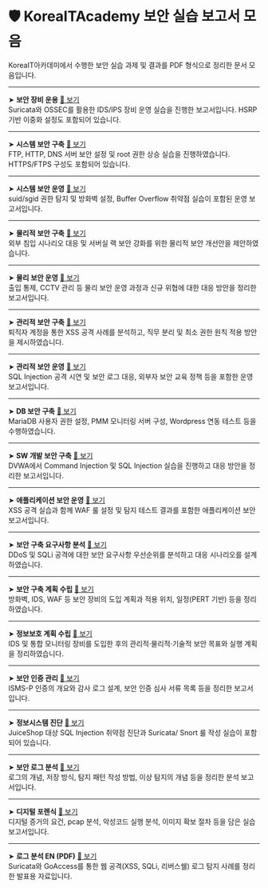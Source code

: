 # 🛡️ KoreaITAcademy 보안 실습 보고서 모음

KoreaIT아카데미에서 수행한 보안 실습 과제 및 결과를 PDF 형식으로 정리한 문서 모음입니다.  

---

➤ **보안 장비 운용** [📄 보기](https://github.com/whathekim/koreaittest/blob/main/조범근%20250206%20보안%20장비%20운용.pdf)  
Suricata와 OSSEC를 활용한 IDS/IPS 장비 운영 실습을 진행한 보고서입니다. HSRP 기반 이중화 설정도 포함되어 있습니다.

---

➤ **시스템 보안 구축** [📄 보기](https://github.com/whathekim/koreaittest/blob/main/조범근%20250218%20시스템%20보안%20구축.pdf)  
FTP, HTTP, DNS 서버 보안 설정 및 root 권한 상승 실습을 진행하였습니다. HTTPS/FTPS 구성도 포함되어 있습니다.

---

➤ **시스템 보안 운영** [📄 보기](https://github.com/whathekim/koreaittest/blob/main/조범근%20250227%20시스템%20보안%20운영.pdf)  
suid/sgid 권한 탐지 및 방화벽 설정, Buffer Overflow 취약점 실습이 포함된 운영 보고서입니다.

---

➤ **물리적 보안 구축** [📄 보기](https://github.com/whathekim/koreaittest/blob/main/조범근%20250311%20물리적%20보안%20구축.pdf)  
외부 침입 시나리오 대응 및 서버실 랙 보안 강화를 위한 물리적 보안 개선안을 제안하였습니다.

---

➤ **물리 보안 운영** [📄 보기](https://github.com/whathekim/koreaittest/blob/main/조범근%20250311%20물리%20보안%20운영%20.pdf)  
출입 통제, CCTV 관리 등 물리 보안 운영 과정과 신규 위협에 대한 대응 방안을 정리한 보고서입니다.

---

➤ **관리적 보안 구축** [📄 보기](https://github.com/whathekim/koreaittest/blob/main/조범근%20250324%20관리적%20보안%20구축.pdf)  
퇴직자 계정을 통한 XSS 공격 사례를 분석하고, 직무 분리 및 최소 권한 원칙 적용 방안을 제시하였습니다.

---

➤ **관리적 보안 운영** [📄 보기](https://github.com/whathekim/koreaittest/blob/main/조범근%20250324%20관리적%20보안%20운영.pdf)  
SQL Injection 공격 시연 및 보안 로그 대응, 외부자 보안 교육 정책 등을 포함한 운영 보고서입니다.

---

➤ **DB 보안 구축** [📄 보기](https://github.com/whathekim/koreaittest/blob/main/조범근%20250415%20DB보안구축%20.pdf)  
MariaDB 사용자 권한 설정, PMM 모니터링 서버 구성, Wordpress 연동 테스트 등을 수행하였습니다.

---

➤ **SW 개발 보안 구축** [📄 보기](https://github.com/whathekim/koreaittest/blob/main/조범근%20250415%20SW개발%20보안%20구축.pdf)  
DVWA에서 Command Injection 및 SQL Injection 실습을 진행하고 대응 방안을 정리한 보고서입니다.

---

➤ **애플리케이션 보안 운영** [📄 보기](https://github.com/whathekim/koreaittest/blob/main/조범근%20250415%20애플리케이션%20보안%20운영.pdf)  
XSS 공격 실습과 함께 WAF 룰 설정 및 탐지 테스트 결과를 포함한 애플리케이션 보안 보고서입니다.

---

➤ **보안 구축 요구사항 분석** [📄 보기](https://github.com/whathekim/koreaittest/blob/main/조범근%20250422%20보안구축요구사항분석.pdf)  
DDoS 및 SQLi 공격에 대한 보안 요구사항 우선순위를 분석하고 대응 시나리오를 설계하였습니다.

---

➤ **보안 구축 계획 수립** [📄 보기](https://github.com/whathekim/koreaittest/blob/main/조범근%20250507%20보안%20구축%20계획%20수립.pdf)  
방화벽, IDS, WAF 등 보안 장비의 도입 계획과 적용 위치, 일정(PERT 기반) 등을 정리하였습니다.

---

➤ **정보보호 계획 수립** [📄 보기](https://github.com/whathekim/koreaittest/blob/main/조범근%20250507%20정보보호%20계획%20수립.pdf)  
IDS 및 통합 모니터링 장비를 도입한 후의 관리적·물리적·기술적 보안 목표와 실행 계획을 정리하였습니다.

---

➤ **보안 인증 관리** [📄 보기](https://github.com/whathekim/koreaittest/blob/main/조범근%20250528%20보안인증관리.pdf)  
ISMS-P 인증의 개요와 감사 로그 설계, 보안 인증 심사 서류 목록 등을 정리한 보고서입니다.

---

➤ **정보시스템 진단** [📄 보기](https://github.com/whathekim/koreaittest/blob/main/조범근%20250528%20정보시스템%20진단.pdf)  
JuiceShop 대상 SQL Injection 취약점 진단과 Suricata/ Snort 룰 작성 실습이 포함되어 있습니다.

---

➤ **보안 로그 분석** [📄 보기](https://github.com/whathekim/koreaittest/blob/main/조범근%20250605%20보안로그%20분석.pdf)  
로그의 개념, 저장 방식, 탐지 패턴 작성 방법, 이상 탐지의 개념 등을 정리한 분석 보고서입니다.

---

➤ **디지털 포렌식** [📄 보기](https://github.com/whathekim/koreaittest/blob/main/조범근%20250613%20디지털%20포렌식.pdf)  
디지털 증거의 요건, pcap 분석, 악성코드 실행 분석, 이미지 확보 절차 등을 담은 실습 보고서입니다.

---

➤ **로그 분석 EN (PDF)** [📄 보기](https://github.com/whathekim/koreaittest/blob/main/로그분석_EN.pdf)  
Suricata와 GoAccess를 통한 웹 공격(XSS, SQLi, 리버스쉘) 로그 탐지 사례를 정리한 발표용 자료입니다.
